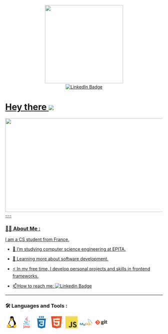 <div id="header" align="center">
  <img src="https://github.com/EleVi1/EleVi1/assets/163721747/238d8b81-c763-4d42-b5d2-056a5dcf9a02" width="250" height="250">
</div>

<div id="badges", align="center">
  <a href="https://fr.linkedin.com/in/elena-villepreux">
    <img src="https://img.shields.io/badge/LinkedIn-blue?style=for-the-badge&logo=linkedin logoColor=white" alt="LinkedIn Badge"/>
</div>

<h1>
  Hey there
  <img src="https://media.giphy.com/media/hvRJCLFzcasrR4ia7z/giphy.gif" width="30px"/>
</h1>

<div align="center">
  <img src="https://cdn.pixabay.com/photo/2023/10/10/12/36/lofi-8306349_1280.jpg" width="600" height="300"/>
</div>
---

### :woman_technologist: About Me :

I am a CS student from France.
- :telescope: I’m studying computer science engineering at EPITA.

- :seedling: Learning more about software development.

- :zap: In my free time, I develop personal projects and skills in frontend frameworks.

- :mailbox:How to reach me: [![Linkedin Badge](https://img.shields.io/badge/-Linkedin-blue?style=flat&logo=Linkedin&logoColor=white)](https://fr.linkedin.com/in/elena-villepreux)

---

### :hammer_and_wrench: Languages and Tools :
<div>
  <img src="https://raw.githubusercontent.com/devicons/devicon/6910f0503efdd315c8f9b858234310c06e04d9c0/icons/linux/linux-original.svg" title="Linux" alt="Linux" width="40" height="40"/>&nbsp;
  <img src="https://github.com/devicons/devicon/blob/master/icons/java/java-original-wordmark.svg" title="Java" alt="Java" width="40" height="40"/>&nbsp;
  <img src="https://github.com/devicons/devicon/blob/master/icons/css3/css3-plain-wordmark.svg"  title="CSS3" alt="CSS" width="40" height="40"/>&nbsp;
  <img src="https://github.com/devicons/devicon/blob/master/icons/html5/html5-original.svg" title="HTML5" alt="HTML" width="40" height="40"/>&nbsp;
  <img src="https://github.com/devicons/devicon/blob/master/icons/javascript/javascript-original.svg" title="JavaScript" alt="JavaScript" width="40" height="40"/>&nbsp;
  <img src="https://github.com/devicons/devicon/blob/master/icons/mysql/mysql-original-wordmark.svg" title="MySQL"  alt="MySQL" width="40" height="40"/>&nbsp;
  <img src="https://github.com/devicons/devicon/blob/master/icons/git/git-original-wordmark.svg" title="Git" **alt="Git" width="40" height="40"/>
</div>
